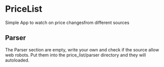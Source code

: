 # PriceList
Simple App to watch on price changesfrom different sources

## Parser

The Parser section are empty, write your own and check if the source allow web robots.
Put them into the price_list/parser directory and they will autoloaded.
